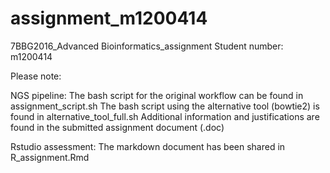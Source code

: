 # assignment_m1200414
7BBG2016_Advanced Bioinformatics_assignment
Student number: m1200414

Please note:

NGS pipeline:
The bash script for the original workflow can be found in assignment_script.sh
The bash script using the alternative tool (bowtie2) is found in alternative_tool_full.sh
Additional information and justifications are found in the submitted assignment document (.doc) 

Rstudio assessment:
The markdown document has been shared in R_assignment.Rmd

